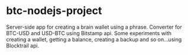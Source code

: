 # btc-nodejs-project
Server-side app for creating a brain wallet using a phrase. Converter for BTC-USD and USD-BTC using Bitstamp api.  Some experiments with creating a wallet, getting a balance, creating a backup and so on...using Blocktrail api.
